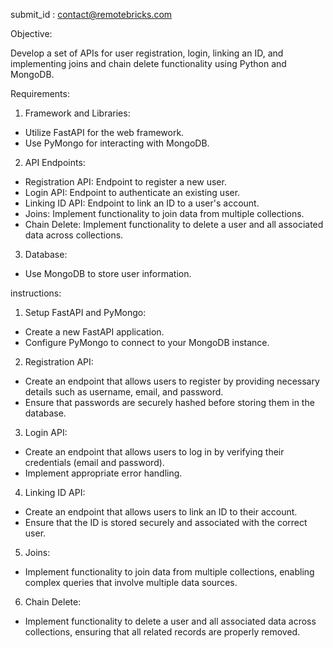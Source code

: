 submit_id : contact@remotebricks.com


Objective:

 Develop a set of APIs for user registration, login, linking an ID, and implementing joins and chain delete functionality using Python and MongoDB.

 Requirements:

 1. Framework and Libraries:
 - Utilize FastAPI for the web framework.
 - Use PyMongo for interacting with MongoDB.

 2. API Endpoints:
 - Registration API: Endpoint to register a new user.
 - Login API: Endpoint to authenticate an existing user.
 - Linking ID API: Endpoint to link an ID to a user's account.
 - Joins: Implement functionality to join data from multiple collections.
 - Chain Delete: Implement functionality to delete a user and all associated data across collections.

 3. Database:
 - Use MongoDB to store user information.

 instructions:

 1. Setup FastAPI  and PyMongo:
 - Create a new FastAPI  application.
 - Configure PyMongo to connect to your MongoDB instance.

 2. Registration API:
 - Create an endpoint that allows users to register by providing necessary details such as username, email, and password.
 - Ensure that passwords are securely hashed before storing them in the database.

 3. Login API:
 - Create an endpoint that allows users to log in by verifying their credentials (email and password).
 - Implement appropriate error handling.

 4. Linking ID API:
 - Create an endpoint that allows users to link an ID to their account.
 - Ensure that the ID is stored securely and associated with the correct user.

 5. Joins:
 - Implement functionality to join data from multiple collections, enabling complex queries that involve multiple data sources.

 6. Chain Delete:
 - Implement functionality to delete a user and all associated data across collections, ensuring that all related records are properly removed.

